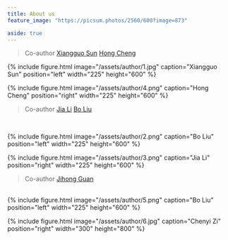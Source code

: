 ```yaml
---
title: About us
feature_image: "https://picsum.photos/2560/600?image=873"

aside: true
---
```






> Co-author
[Xiangguo Sun](https://xgsun.mysxl.cn/)
[Hong Cheng](https://www1.se.cuhk.edu.hk/~hcheng/)

{% include figure.html image="/assets/author/1.jpg" caption="Xiangguo Sun" position="left" width="225" height="600" %}

{% include figure.html image="/assets/author/4.png" caption="Hong Cheng" position="right" width="225" height="600" %}


> Co-author
[Jia Li](https://sites.google.com/view/lijia)
[Bo Liu](https://cse.seu.edu.cn/2019/0401/c23024a268340/page.psp)
<br>


{% include figure.html image="/assets/author/2.png" caption="Bo Liu" position="left" width="225" height="600" %}

{% include figure.html image="/assets/author/3.png" caption="Jia Li" position="right" width="225" height="600" %}

> Co-author
[Jihong Guan](https://see.tongji.edu.cn/info/1376/10297.htm)<p>
<br>
{% include figure.html image="/assets/author/5.png" caption="Bo Liu" position="left" width="225" height="600" %}

{% include figure.html image="/assets/author/6.jpg" caption="Chenyi Zi" position="right" width="300" height="800" %}





